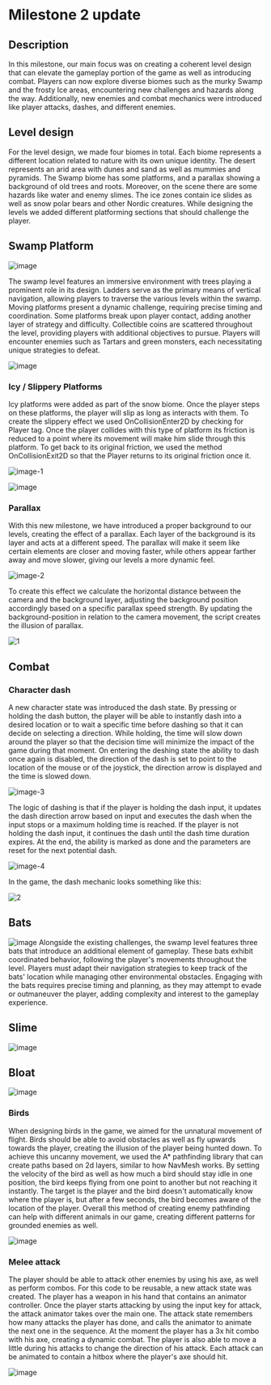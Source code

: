 # Milestone 2 update

## Description
In this milestone, our main focus was on creating a coherent level design that can elevate the gameplay portion of the game as well as introducing combat. Players can now explore diverse biomes such as the murky Swamp and the frosty Ice areas, encountering new challenges and hazards along the way. Additionally, new enemies and combat mechanics were introduced like player attacks, dashes, and different enemies.

## Level design
For the level design, we made four biomes in total. Each biome represents a different location related to nature with its own unique identity. The desert represents an arid area with dunes and sand as well as mummies and pyramids. The Swamp biome has some platforms, and a parallax showing a background of old trees and roots. Moreover, on the scene there are some hazards like water and enemy slimes. The ice zones contain ice slides as well as snow polar bears and other Nordic creatures.
While designing the levels we added different platforming sections that should challenge the player.

## Swamp Platform
![image](https://github.com/TheDarkestNightRises/game-dev/assets/85575367/1a6c6676-234e-4100-9b95-150d4abe8873)

The swamp level features an immersive environment with trees playing a prominent role in its design.
Ladders serve as the primary means of vertical navigation, allowing players to traverse the various levels within the swamp.
Moving platforms present a dynamic challenge, requiring precise timing and coordination. Some platforms break upon player contact, adding another layer of strategy and difficulty.
Collectible coins are scattered throughout the level, providing players with additional objectives to pursue.
Players will encounter enemies such as Tartars and green monsters, each necessitating unique strategies to defeat.

![image](https://github.com/TheDarkestNightRises/game-dev/assets/85575367/17dbf4b5-b3ed-43bc-9486-5f1c5ef0cbfa)



### Icy / Slippery Platforms

Icy platforms were added as part of the snow biome. Once the player steps on these platforms, the player will slip as long as interacts with them. To create the slippery effect we used OnCollisionEnter2D by checking for Player tag. Once the player collides with this type of platform its friction is reduced to a point where its movement will make him slide through this platform. To get back to its original friction, we used the method OnCollisionExit2D so that the Player returns to its original friction once it.

![image-1](https://github.com/TheDarkestNightRises/game-dev/assets/93666980/3778bfc0-4cea-4546-9597-871b35fa97cb)

![image](https://github.com/TheDarkestNightRises/game-dev/assets/93666980/7b7b7bdb-30f3-49b9-b8ef-0960512329b5)

### Parallax

With this new milestone, we have introduced a proper background to our levels, creating the effect of a parallax. Each layer of the background is its layer and acts at a different speed. The parallax will make it seem like certain elements are closer and moving faster, while others appear farther away and move slower, giving our levels a more dynamic feel.

![image-2](https://github.com/TheDarkestNightRises/game-dev/assets/93666980/419f60d9-f422-4afb-b699-5a02a044801f)

To create this effect we calculate the horizontal distance between the camera and the background layer, adjusting the background position accordingly based on 
a specific parallax speed strength. By updating the background-position in relation to the camera movement, the script creates the illusion of parallax.

![1](https://github.com/TheDarkestNightRises/game-dev/assets/93666980/a6f75388-c6ca-4667-84de-45251ee3c2cb)

## Combat

### Character dash
A new character state was introduced the dash state. By pressing or holding the dash button, the player will be able to instantly dash into a desired 
location or to wait a specific time before dashing so that it can decide on selecting a direction. While holding, the time will slow down around
the player so that the decision time will minimize the impact of the game during that moment. On entering the deshing state the ability to dash once again is disabled, the direction of the dash is set to point to the location of the mouse or of the joystick, the direction arrow is displayed and the time is slowed down.

![image-3](https://github.com/TheDarkestNightRises/game-dev/assets/93666980/987d5b54-c507-42b5-8f26-51ecb51ba27b)

The logic of dashing is that if the player is holding the dash input, it updates the dash direction arrow based on input and executes the dash when the input stops or a maximum holding time is reached. If the player is not holding the dash input, it continues the dash until the dash time duration expires. At the end, the ability is marked as done and the parameters are reset for the next potential dash.

![image-4](https://github.com/TheDarkestNightRises/game-dev/assets/93666980/8b8e10d6-b25c-4ede-aeb4-32704a205250)

In the game, the dash mechanic looks something like this:

![2](https://github.com/TheDarkestNightRises/game-dev/assets/93666980/6da1d67d-71b4-4cc6-a8ce-b24e2959321f)

## Bats
![image](https://github.com/TheDarkestNightRises/game-dev/assets/85575367/4ecf29ee-34ea-4bb0-af25-b942cb5a0955)
Alongside the existing challenges, the swamp level features three bats that introduce an additional element of gameplay.
These bats exhibit coordinated behavior, following the player's movements throughout the level. Players must adapt their navigation strategies to keep track of the bats' location while managing other environmental obstacles.
Engaging with the bats requires precise timing and planning, as they may attempt to evade or outmaneuver the player, adding complexity and interest to the gameplay experience.

## Slime 
![image](https://github.com/TheDarkestNightRises/game-dev/assets/85575367/2e48a42c-12e3-4d0b-9385-3abf4fa7c97b)


## Bloat

![image](https://github.com/TheDarkestNightRises/game-dev/assets/85575367/db85cfdb-6975-4c63-bc10-dfb4fd98b51f)



### Birds
When designing birds in the game, we aimed for the unnatural movement of flight. Birds should be able to avoid obstacles as well as fly upwards towards the player, creating the illusion of the player being hunted down. To achieve this uncanny movement, we used the A* pathfinding library that can create paths based on 2d layers, similar to how NavMesh works. By setting the velocity of the bird as well as how much a bird should stay idle in one position, the bird keeps flying from one point to another but not reaching it instantly. The target is the player and the bird doesn't automatically know where the player is, but after a few seconds, the bird becomes aware of the location of the player. Overall this method of creating enemy pathfinding can help with different animals in our game, creating different patterns for grounded enemies as well.

![image](https://github.com/TheDarkestNightRises/game-dev/assets/91905169/451d2af9-8e22-4209-8376-13fc4eb5eaa1)

### Melee attack

The player should be able to attack other enemies by using his axe, as well as perform combos. For this code to be reusable, a new attack state was created. The player has a weapon in his hand that contains an animator controller. Once the player starts attacking by using the input key for attack, the attack animator takes over the main one. The attack state remembers how many attacks the player has done, and calls the animator to animate the next one in the sequence. At the moment the player has a 3x hit combo with his axe, creating a dynamic combat. The player is also able to move a little during his attacks to change the direction of his attack. Each attack can be animated to contain a hitbox where the player's axe should hit. 

![image](https://github.com/TheDarkestNightRises/game-dev/assets/91905169/ec2d1894-d651-46ee-8039-700de7e0fb68)




